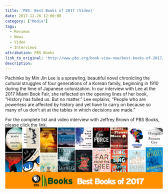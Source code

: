 ```yaml
---
title: 'PBS: Best Books of 2017 (Video)'
date: 2017-12-26 12:00:00
category: ["Media"]
tags:
  - Reviews
  - News
  - Video
  - Interviews
attribution: PBS Books
link_to_original: 'http://www.pbs.org/book-view-now/best-books-of-2017/'
description:
---
```



Pachinko by Min Jin Lee is a sprawling, beautiful novel chronicling the cultural struggles of four generations of a Korean family, beginning in 1910 during the time of Japanese colonization. In our interview with Lee at the 2017 Miami Book Fair, she reflected on the opening lines of her book, “History has failed us. But no matter.” Lee explains, “People who are powerless are affected by history and yet have to carry on because so many of us don’t sit at the tables in which decisions are made.”

For the complete list and video interview with Jeffrey Brown of PBS Books, please click the link. ![](/uploads/versions/best-books-2017-graphic-horizontal2---x----1440-560x---.png)